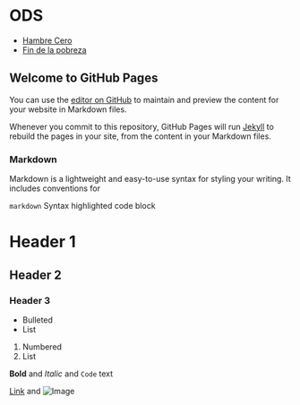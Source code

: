 # ODS
- [Hambre Cero](ODS/2.md)
- [Fin de la pobreza](ODS/1.md)



## Welcome to GitHub Pages

You can use the [editor on GitHub](https://github.com/smartcitiescommunity/CivikBooks/edit/main/docs/index.md) to maintain and preview the content for your website in Markdown files.

Whenever you commit to this repository, GitHub Pages will run [Jekyll](https://jekyllrb.com/) to rebuild the pages in your site, from the content in your Markdown files.

### Markdown

Markdown is a lightweight and easy-to-use syntax for styling your writing. It includes conventions for

```markdown```
Syntax highlighted code block

# Header 1
## Header 2
### Header 3

- Bulleted
- List

1. Numbered
2. List

**Bold** and _Italic_ and `Code` text

[Link](url) and ![Image](src)

